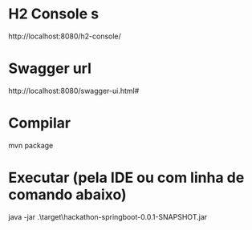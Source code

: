 
# H2 Console s
http://localhost:8080/h2-console/


# Swagger url
http://localhost:8080/swagger-ui.html#


# Compilar
mvn package

# Executar (pela IDE ou com linha de comando abaixo)
java -jar .\target\hackathon-springboot-0.0.1-SNAPSHOT.jar



